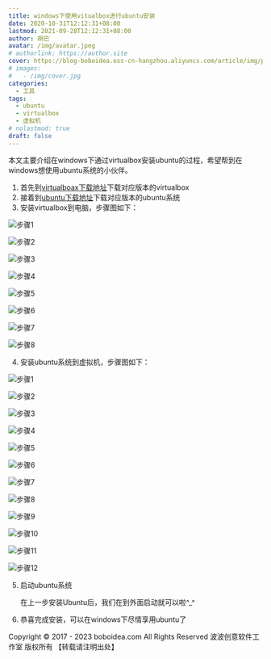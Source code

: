 ```yaml
---
title: windows下使用vitualbox进行ubuntu安装
date: 2020-10-31T12:12:31+08:00
lastmod: 2021-09-28T12:12:31+08:00
author: 胡巴
avatar: /img/avatar.jpeg
# authorlink: https://author.site
cover: https://blog-boboidea.oss-cn-hangzhou.aliyuncs.com/article/img/posts/hzw19.jpeg
# images:
#   - /img/cover.jpg
categories:
  - 工具
tags:
  - ubuntu
  - virtualbox
  - 虚拟机
# nolastmod: true
draft: false
---
```


本文主要介绍在windows下通过virtualbox安装ubuntu的过程，希望帮到在windows想使用ubuntu系统的小伙伴。

<!--more-->

1. 首先到[virtualboax下载地址](https://www.virtualbox.org/wiki/Downloads)下载对应版本的virtualbox
2. 接着到[ubuntu下载地址](https://ubuntu.com/download/desktop)下载对应版本的ubuntu系统
3. 安装virtualbox到电脑，步骤图如下：

![步骤1](http://tva1.sinaimg.cn/large/c3ee7931gy1gk8mdb8fprj20dv0atmzk.jpg)

![步骤2](http://tva1.sinaimg.cn/large/c3ee7931gy1gk8mdba2wuj20dv0atq36.jpg)

![步骤3](http://tva1.sinaimg.cn/large/c3ee7931gy1gk8mdbckaij20dv0at74b.jpg)

![步骤4](http://tva1.sinaimg.cn/large/c3ee7931gy1gk8mdbba4qj20dv0atjtq.jpg)

![步骤5](http://tva1.sinaimg.cn/large/c3ee7931gy1gk8mdbbxojj20dv0ataa7.jpg)

![步骤6](http://tva1.sinaimg.cn/large/c3ee7931gy1gk8mdbbhmjj20dv0ataa7.jpg)

![步骤7](http://tva1.sinaimg.cn/large/c3ee7931gy1gk8mdbfdybj20ei06caab.jpg)

![步骤8](http://tva1.sinaimg.cn/large/c3ee7931gy1gk8mdbi9alj20dv0atack.jpg)

4. 安装ubuntu系统到虚拟机，步骤图如下：

![步骤1](https://tva1.sinaimg.cn/large/c3ee7931gy1gk9guplqppj20r40fjtap.jpg)

![步骤2](https://tva1.sinaimg.cn/large/c3ee7931gy1gk9gupm1fij20r40fjq5j.jpg)

![步骤3](https://tva1.sinaimg.cn/large/c3ee7931gy1gk9guplg1jj20r40fjtaw.jpg)

![步骤4](https://tva1.sinaimg.cn/large/c3ee7931gy1gk9gupnlwcj20r40fjtb1.jpg)

![步骤5](https://tva1.sinaimg.cn/large/c3ee7931gy1gk9gupn04fj20r40fj0uz.jpg)

![步骤6](https://tva1.sinaimg.cn/large/c3ee7931gy1gk9gupmnbpj20r40fjtb1.jpg)

![步骤7](https://tva1.sinaimg.cn/large/c3ee7931gy1gk9guprse1j20r40fj40t.jpg)

![步骤8](https://tva1.sinaimg.cn/large/c3ee7931gy1gk9gupqqzxj20r40fj75a.jpg)

![步骤9](https://tva1.sinaimg.cn/large/c3ee7931gy1gk9gups4z7j20r40fjjsv.jpg)

![步骤10](https://tva1.sinaimg.cn/large/c3ee7931gy1gk9guptkj5j20qo0f075o.jpg)

![步骤11](https://tva1.sinaimg.cn/large/c3ee7931gy1gk9gupvldmj20k50eq0tj.jpg)

![步骤12](https://tva1.sinaimg.cn/large/c3ee7931gy1gk9gupwojej20ws0pdjxe.jpg)

5. 启动ubuntu系统

    在上一步安装Ubuntu后，我们在到外面启动就可以啦^_^

6. 恭喜完成安装，可以在windows下尽情享用ubuntu了

<!--declare-declare-->

Copyright &copy; 2017 - 2023 boboidea.com All Rights Reserved 波波创意软件工作室 版权所有 【转载请注明出处】
